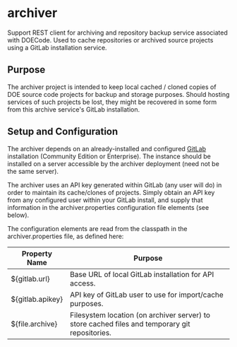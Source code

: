 # archiver
Support REST client for archiving and repository backup service associated with DOECode. Used to cache repositories or archived
source projects using a GitLab installation service.

## Purpose
The archiver project is intended to keep local cached / cloned copies of DOE source code projects for backup and storage purposes.
Should hosting services of such projects be lost, they might be recovered in some form from this archive service's GitLab installation.

## Setup and Configuration
The archiver depends on an already-installed and configured [GitLab](https://about.gitlab.com/) installation (Community Edition or 
Enterprise).  The instance should be installed on a server accessible by the archiver deployment (need not be the same server). 

The archiver uses an API key generated within GitLab (any user will do) in order to maintain its cache/clones of projects.  Simply
obtain an API key from any configured user within your GitLab install, and supply that information in the archiver.properties 
configuration file elements (see below).

The configuration elements are read from the classpath in the archiver.properties file, as defined here:

| Property Name | Purpose |
| --- | --- |
| ${gitlab.url} | Base URL of local GitLab installation for API access. |
| ${gitlab.apikey} | API key of GitLab user to use for import/cache purposes. |
| ${file.archive} | Filesystem location (on archiver server) to store cached files and temporary git repositories. |


